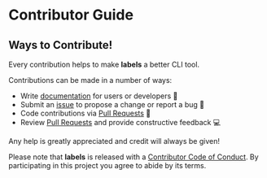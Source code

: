 # Contributor Guide

## Ways to Contribute!

Every contribution helps to make **labels** a better CLI tool.

Contributions can be made in a number of ways:

- Write [documentation][readme] for users or developers 📝
- Submit an [issue][new issue] to propose a change or report a bug 🐛
- Code contributions via [Pull Requests][new pull request] 🚀
- Review [Pull Requests][pull requests] and provide constructive feedback 💻

Any help is greatly appreciated and credit will always be given!

Please note that **labels** is released with a [Contributor Code of Conduct][code of conduct]. By participating in this project you agree to abide by its terms.

[readme]: https://github.com/hackebrot/labels/blob/master/README.md
[new issue]: https://github.com/hackebrot/labels/issues/new/choose
[new pull request]: https://github.com/hackebrot/labels/compare
[pull requests]: https://github.com/hackebrot/labels/pulls
[code of conduct]: /CODE_OF_CONDUCT.md
